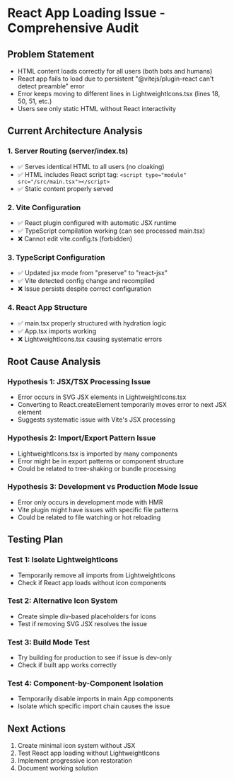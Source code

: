 # React App Loading Issue - Comprehensive Audit

## Problem Statement
- HTML content loads correctly for all users (both bots and humans)
- React app fails to load due to persistent "@vitejs/plugin-react can't detect preamble" error
- Error keeps moving to different lines in LightweightIcons.tsx (lines 18, 50, 51, etc.)
- Users see only static HTML without React interactivity

## Current Architecture Analysis

### 1. Server Routing (server/index.ts)
- ✅ Serves identical HTML to all users (no cloaking)
- ✅ HTML includes React script tag: `<script type="module" src="/src/main.tsx"></script>`
- ✅ Static content properly served

### 2. Vite Configuration
- ✅ React plugin configured with automatic JSX runtime
- ✅ TypeScript compilation working (can see processed main.tsx)
- ❌ Cannot edit vite.config.ts (forbidden)

### 3. TypeScript Configuration
- ✅ Updated jsx mode from "preserve" to "react-jsx"
- ✅ Vite detected config change and recompiled
- ❌ Issue persists despite correct configuration

### 4. React App Structure
- ✅ main.tsx properly structured with hydration logic
- ✅ App.tsx imports working
- ❌ LightweightIcons.tsx causing systematic errors

## Root Cause Analysis

### Hypothesis 1: JSX/TSX Processing Issue
- Error occurs in SVG JSX elements in LightweightIcons.tsx
- Converting to React.createElement temporarily moves error to next JSX element
- Suggests systematic issue with Vite's JSX processing

### Hypothesis 2: Import/Export Pattern Issue
- LightweightIcons.tsx is imported by many components
- Error might be in export patterns or component structure
- Could be related to tree-shaking or bundle processing

### Hypothesis 3: Development vs Production Mode Issue
- Error only occurs in development mode with HMR
- Vite plugin might have issues with specific file patterns
- Could be related to file watching or hot reloading

## Testing Plan

### Test 1: Isolate LightweightIcons
- Temporarily remove all imports from LightweightIcons
- Check if React app loads without icon components

### Test 2: Alternative Icon System
- Create simple div-based placeholders for icons
- Test if removing SVG JSX resolves the issue

### Test 3: Build Mode Test
- Try building for production to see if issue is dev-only
- Check if built app works correctly

### Test 4: Component-by-Component Isolation
- Temporarily disable imports in main App components
- Isolate which specific import chain causes the issue

## Next Actions
1. Create minimal icon system without JSX
2. Test React app loading without LightweightIcons
3. Implement progressive icon restoration
4. Document working solution